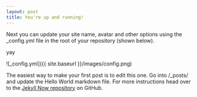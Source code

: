 ```yaml
---
layout: post
title: You're up and running!
---
```


Next you can update your site name, avatar and other options using the _config.yml file in the root of your repository (shown below).

yay

![_config.yml]({{ site.baseurl }}/images/config.png)

The easiest way to make your first post is to edit this one. Go into /_posts/ and update the Hello World markdown file. For more instructions head over to the [Jekyll Now repository](https://github.com/barryclark/jekyll-now) on GitHub.
